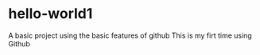 # hello-world1
A basic project using the basic features of github
This is my firt time using Github
